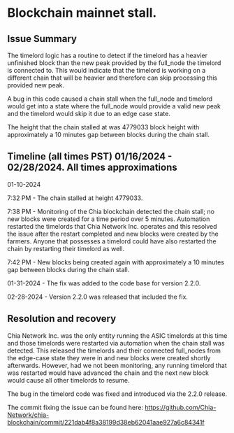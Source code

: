 # Blockchain mainnet stall.

## Issue Summary

The timelord logic has a routine to detect if the timelord has a heavier unfinished block than the new peak provided by the full_node the timelord is connected to.
This would indicate that the timelord is working on a different chain that will be heavier and therefore can skip processing this provided new peak.

A bug in this code caused a chain stall when the full_node and timelord would get into a state where the full_node would provide a valid new peak and the timelord would skip it due to an edge case state.

The height that the chain stalled at was 4779033 block height with approximately a 10 minutes gap between blocks during the chain stall.


## Timeline (all times PST) 01/16/2024 - 02/28/2024. All times approximations

01-10-2024

7:32 PM - The chain stalled at height 4779033.

7:38 PM - Monitoring of the Chia blockchain detected the chain stall; no new blocks were created for a time period over 5 minutes. Automation restarted the timelords that Chia Network Inc. operates and this resolved the issue after the restart completed and new blocks were created by the farmers. Anyone that possesses a timelord could have also restarted the chain by restarting their timelord as well.

7:42 PM - New blocks being created again with approximately a 10 minutes gap between blocks during the chain stall.


01-31-2024 - The fix was added to the code base for version 2.2.0.

02-28-2024 - Version 2.2.0 was released that included the fix.


## Resolution and recovery

Chia Network Inc. was the only entity running the ASIC timelords at this time and those timelords were restarted via automation when the chain stall was detected.
This released the timelords and their connected full_nodes from the edge-case state they were in and new blocks were created shortly afterwards. However, had we not been monitoring, any running timelord that was restarted would have advanced the chain and the next new block would cause all other timelords to resume. 

The bug in the timelord code was fixed and introduced via the 2.2.0 release.

The commit fixing the issue can be found here:
https://github.com/Chia-Network/chia-blockchain/commit/221dab4f8a38199d38eb62041aae927a6c84341f

